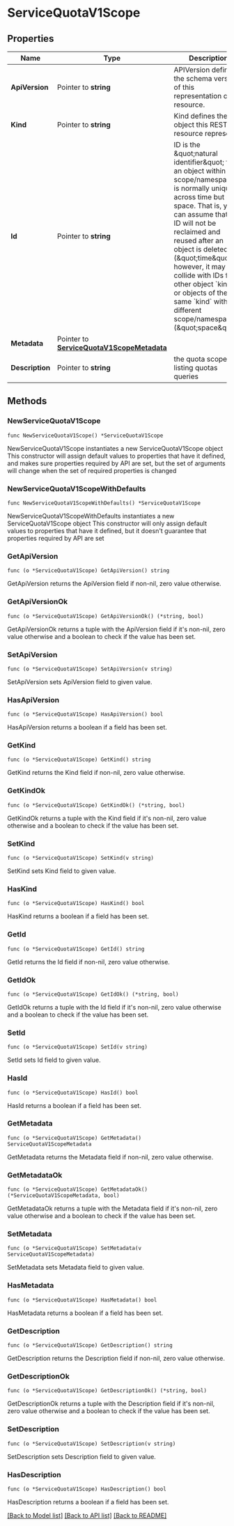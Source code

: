 # ServiceQuotaV1Scope

## Properties

Name | Type | Description | Notes
------------ | ------------- | ------------- | -------------
**ApiVersion** | Pointer to **string** | APIVersion defines the schema version of this representation of a resource. | [optional] [readonly] 
**Kind** | Pointer to **string** | Kind defines the object this REST resource represents. | [optional] [readonly] 
**Id** | Pointer to **string** | ID is the \&quot;natural identifier\&quot; for an object within its scope/namespace; it is normally unique across time but not space. That is, you can assume that the ID will not be reclaimed and reused after an object is deleted (\&quot;time\&quot;); however, it may collide with IDs for other object &#x60;kinds&#x60; or objects of the same &#x60;kind&#x60; within a different scope/namespace (\&quot;space\&quot;). | [optional] [readonly] 
**Metadata** | Pointer to [**ServiceQuotaV1ScopeMetadata**](ServiceQuotaV1ScopeMetadata.md) |  | [optional] 
**Description** | Pointer to **string** | the quota scope for listing quotas queries | [optional] 

## Methods

### NewServiceQuotaV1Scope

`func NewServiceQuotaV1Scope() *ServiceQuotaV1Scope`

NewServiceQuotaV1Scope instantiates a new ServiceQuotaV1Scope object
This constructor will assign default values to properties that have it defined,
and makes sure properties required by API are set, but the set of arguments
will change when the set of required properties is changed

### NewServiceQuotaV1ScopeWithDefaults

`func NewServiceQuotaV1ScopeWithDefaults() *ServiceQuotaV1Scope`

NewServiceQuotaV1ScopeWithDefaults instantiates a new ServiceQuotaV1Scope object
This constructor will only assign default values to properties that have it defined,
but it doesn't guarantee that properties required by API are set

### GetApiVersion

`func (o *ServiceQuotaV1Scope) GetApiVersion() string`

GetApiVersion returns the ApiVersion field if non-nil, zero value otherwise.

### GetApiVersionOk

`func (o *ServiceQuotaV1Scope) GetApiVersionOk() (*string, bool)`

GetApiVersionOk returns a tuple with the ApiVersion field if it's non-nil, zero value otherwise
and a boolean to check if the value has been set.

### SetApiVersion

`func (o *ServiceQuotaV1Scope) SetApiVersion(v string)`

SetApiVersion sets ApiVersion field to given value.

### HasApiVersion

`func (o *ServiceQuotaV1Scope) HasApiVersion() bool`

HasApiVersion returns a boolean if a field has been set.

### GetKind

`func (o *ServiceQuotaV1Scope) GetKind() string`

GetKind returns the Kind field if non-nil, zero value otherwise.

### GetKindOk

`func (o *ServiceQuotaV1Scope) GetKindOk() (*string, bool)`

GetKindOk returns a tuple with the Kind field if it's non-nil, zero value otherwise
and a boolean to check if the value has been set.

### SetKind

`func (o *ServiceQuotaV1Scope) SetKind(v string)`

SetKind sets Kind field to given value.

### HasKind

`func (o *ServiceQuotaV1Scope) HasKind() bool`

HasKind returns a boolean if a field has been set.

### GetId

`func (o *ServiceQuotaV1Scope) GetId() string`

GetId returns the Id field if non-nil, zero value otherwise.

### GetIdOk

`func (o *ServiceQuotaV1Scope) GetIdOk() (*string, bool)`

GetIdOk returns a tuple with the Id field if it's non-nil, zero value otherwise
and a boolean to check if the value has been set.

### SetId

`func (o *ServiceQuotaV1Scope) SetId(v string)`

SetId sets Id field to given value.

### HasId

`func (o *ServiceQuotaV1Scope) HasId() bool`

HasId returns a boolean if a field has been set.

### GetMetadata

`func (o *ServiceQuotaV1Scope) GetMetadata() ServiceQuotaV1ScopeMetadata`

GetMetadata returns the Metadata field if non-nil, zero value otherwise.

### GetMetadataOk

`func (o *ServiceQuotaV1Scope) GetMetadataOk() (*ServiceQuotaV1ScopeMetadata, bool)`

GetMetadataOk returns a tuple with the Metadata field if it's non-nil, zero value otherwise
and a boolean to check if the value has been set.

### SetMetadata

`func (o *ServiceQuotaV1Scope) SetMetadata(v ServiceQuotaV1ScopeMetadata)`

SetMetadata sets Metadata field to given value.

### HasMetadata

`func (o *ServiceQuotaV1Scope) HasMetadata() bool`

HasMetadata returns a boolean if a field has been set.

### GetDescription

`func (o *ServiceQuotaV1Scope) GetDescription() string`

GetDescription returns the Description field if non-nil, zero value otherwise.

### GetDescriptionOk

`func (o *ServiceQuotaV1Scope) GetDescriptionOk() (*string, bool)`

GetDescriptionOk returns a tuple with the Description field if it's non-nil, zero value otherwise
and a boolean to check if the value has been set.

### SetDescription

`func (o *ServiceQuotaV1Scope) SetDescription(v string)`

SetDescription sets Description field to given value.

### HasDescription

`func (o *ServiceQuotaV1Scope) HasDescription() bool`

HasDescription returns a boolean if a field has been set.


[[Back to Model list]](../README.md#documentation-for-models) [[Back to API list]](../README.md#documentation-for-api-endpoints) [[Back to README]](../README.md)


